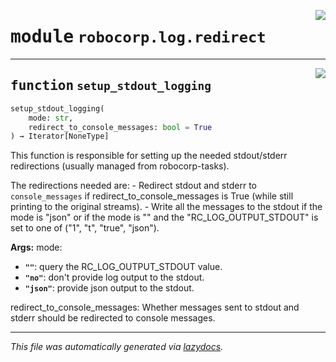 <!-- markdownlint-disable -->

<a href="../../log/src/robocorp/log/redirect.py#L0"><img align="right" style="float:right;" src="https://img.shields.io/badge/-source-cccccc?style=flat-square" /></a>

# <kbd>module</kbd> `robocorp.log.redirect`





---

<a href="../../log/robocorp/log/redirect/setup_stdout_logging#L136"><img align="right" style="float:right;" src="https://img.shields.io/badge/-source-cccccc?style=flat-square" /></a>

## <kbd>function</kbd> `setup_stdout_logging`

```python
setup_stdout_logging(
    mode: str,
    redirect_to_console_messages: bool = True
) → Iterator[NoneType]
```

This function is responsible for setting up the needed stdout/stderr redirections (usually managed from robocorp-tasks). 

The redirections needed are: 
    - Redirect stdout and stderr to `console_messages` if redirect_to_console_messages is True (while still printing to the original streams). 
    - Write all the messages to the stdout if the mode is "json" or if the mode is "" and the "RC_LOG_OUTPUT_STDOUT" is set to one of ("1", "t", "true", "json"). 



**Args:**
 mode: 
 - <b>`""`</b>:  query the RC_LOG_OUTPUT_STDOUT value. 
 - <b>`"no"`</b>:  don't provide log output to the stdout. 
 - <b>`"json"`</b>:  provide json output to the stdout. 

redirect_to_console_messages: Whether messages sent to stdout and stderr should be redirected to console messages. 




---

_This file was automatically generated via [lazydocs](https://github.com/ml-tooling/lazydocs)._

